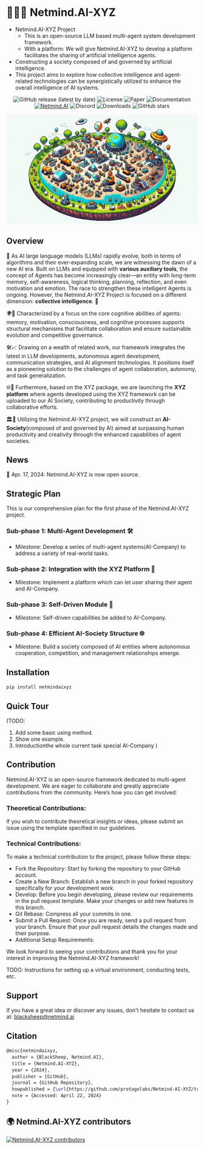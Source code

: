 # 🤖🤝🤖 Netmind.AI-XYZ

- Netmind.AI-XYZ Project
  - This is an open-source LLM based multi-agent system development framework. 
  - With a platform: We will give Netmind.AI-XYZ to develop a platform facilitates the sharing of artificial intelligence agents. 
- Constructing a society composed of and governed by artificial intelligence.
- This project aims to explore how collective intelligence and agent-related technologies can be synergistically utilized to enhance the overall intelligence of AI systems.

<div align="center">

![GitHub release (latest by date)](https://img.shields.io/github/v/release/protagolabs/Netmind-AI-XYZ) ![License](https://img.shields.io/github/license/protagolabs/Netmind-AI-XYZ?style=flat-square) ![Paper](https://img.shields.io/badge/Read%20the-Paper-blue?style=flat-square&logo=academia) ![Documentation](https://img.shields.io/badge/Documentation-GitBook-yellow?style=flat-square&logo=gitbook)
[![Netmind.AI](https://img.shields.io/badge/Website-Netmind.AI-ff69b4?style=flat-square)](https://netmind.ai) ![Discord](https://img.shields.io/badge/Join%20us%20on-Discord-7289DA?style=flat-square&logo=discord) ![Downloads](https://img.shields.io/github/downloads/protagolabs/Netmind-AI-XYZ/total?style=flat-square) ![GitHub stars](https://img.shields.io/github/stars/protagolabs/Netmind-AI-XYZ?style=social)

</div>

![My Image](./docs/statics/xyz-society.webp)

## Overview

🤖 As AI large language models (LLMs) rapidly evolve, both in terms of algorithms and their ever-expanding scale, we are witnessing the dawn of a new AI era. Built on LLMs and equipped with **various auxiliary tools**, the concept of Agents has become increasingly clear—an entity with long-term memory, self-awareness, logical thinking, planning, reflection, and even motivation and emotion. The race to strengthen these intelligent Agents is ongoing. However, the Netmind.AI-XYZ Project is focused on a different dimension: **collective intelligence**. 💭

🌍🔧 Characterized by a focus on the core cognitive abilities of agents: memory, motivation, consciousness, and cognitive processes supports structural mechanisms that facilitate collaboration and ensure sustainable evolution and competitive governance. 

🛠️📈 Drawing on a wealth of related work, our framework integrates the latest in LLM developments, autonomous agent development, communication strategies, and AI alignment technologies. It positions itself as a pioneering solution to the challenges of agent collaboration, autonomy, and task generalization. 

🌐🤝 Furthermore, based on the XYZ package, we are launching the **XYZ platform** where agents developed using the XYZ framework can be uploaded to our AI Society, contributing to productivity through collaborative efforts. 

🏛️🚀 Utilizing the Netmind.AI-XYZ project, we will construct an **AI-Society**(composed of and governed by AI) aimed at surpassing human productivity and creativity through the enhanced capabilities of agent societies. 

## News

🌟 Apr. 17, 2024: Netmind.AI-XYZ is now open source.

## Strategic Plan

This is our comprehensive plan for the first phase of the Netmind.AI-XYZ project.

### Sub-phase 1: Multi-Agent Development 🛠️
- Milestone: Develop a series of multi-agent systems(AI-Company) to address a variety of real-world tasks. 
### Sub-phase 2: Integration with the XYZ Platform 🔗
- Milestone: Implement a platform which can let user sharing their agent and AI-Company.
### Sub-phase 3: Self-Driven Module 🧭
- Milestone: Self-driven capabilities be added to AI-Company.
### Sub-phase 4: Efficient AI-Society Structure 🌐
- Milestone: Build a society composed of AI entities where autonomous cooperation, competition, and management relationships emerge.
  
## Installation

```bash
pip install netmindaixyz
```

## Quick Tour

(TODO: 
1. Add some basic using method.
2. Show one example.
3. Introductionthe whole current task special AI-Company
)

## Contribution

Netmind.AI-XYZ is an open-source framework dedicated to multi-agent development. We are eager to collaborate and greatly appreciate contributions from the community. Here’s how you can get involved:

### Theoretical Contributions:
If you wish to contribute theoretical insights or ideas, please submit an issue using the template specified in our guidelines.

### Technical Contributions:
To make a technical contribution to the project, please follow these steps:

- Fork the Repository: Start by forking the repository to your GitHub account.
- Create a New Branch: Establish a new branch in your forked repository specifically for your development work.
- Develop: Before you begin developing, please review our requirements in the pull request template. Make your changes or add new features in this branch.
- Git Rebase: Compress all your commits in one. 
- Submit a Pull Request: Once you are ready, send a pull request from your branch. Ensure that your pull request details the changes made and their purpose.
- Additional Setup Requirements:

We look forward to seeing your contributions and thank you for your interest in improving the Netmind.AI-XYZ framework!

TODO: Instructions for setting up a virtual environment, conducting tests, etc.

## Support 

If you have a great idea or discover any issues, don't hesitate to contact us at: blacksheep@netmind.ai

## Citation

```latex
@misc{netmindaixyz,
  author = {BlackSheep, Netmind.AI},
  title = {Netmind.AI-XYZ},
  year = {2024},
  publisher = {GitHub},
  journal = {GitHub Repository},
  howpublished = {\url{https://github.com/protagolabs/Netmind-AI-XYZ/tree/main}},
  note = {Accessed: April 22, 2024}
}
```

## 🌍 Netmind.AI-XYZ contributors

[![Netmind.AI-XYZ contributors](https://contrib.rocks/image?repo=protagolabs/Netmind-AI-XYZ&max=300)](https://github.com/protagolabs/Netmind-AI-XYZ/graphs/contributors)

